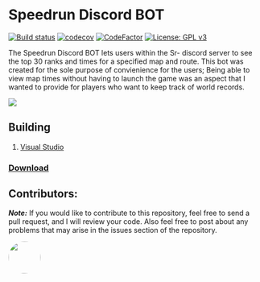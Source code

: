 # Speedrun Discord BOT

[![Build status](https://ci.appveyor.com/api/projects/status/wl3cn8bkr0xuqs84?svg=true)](https://ci.appveyor.com/project/Iswenzz/speedrun-discord-bot)
[![codecov](https://codecov.io/gh/Iswenzz/Speedrun-Discord-BOT/branch/master/graph/badge.svg)](https://codecov.io/gh/Iswenzz/Speedrun-Discord-BOT)
[![CodeFactor](https://www.codefactor.io/repository/github/iswenzz/speedrun-discord-bot/badge)](https://www.codefactor.io/repository/github/iswenzz/speedrun-discord-bot)
[![License: GPL v3](https://img.shields.io/badge/License-GPLv3-blue.svg)](https://www.gnu.org/licenses/gpl-3.0)

The Speedrun Discord BOT lets users within the Sr- discord server to see the top 30 ranks and times for a specified map and route. This bot was created for the sole purpose of convienience for the users; Being able to view map times without having to launch the game was an aspect that I wanted to provide for players who want to keep track of world records. 

![](https://i.imgur.com/vFeTvnX.png)

## Building
1. [Visual Studio](https://visualstudio.microsoft.com/)

### [Download](https://github.com/Iswenzz/Speedrun-Discord-BOT/releases)

## Contributors:
***Note:*** If you would like to contribute to this repository, feel free to send a pull request, and I will review your code. Also feel free to post about any problems that may arise in the issues section of the repository.

<a href="https://github.com/SheepWizard"><img src="https://avatars3.githubusercontent.com/u/8878844?s=100&v=4" height=64 style="border-radius: 50%"></a>
